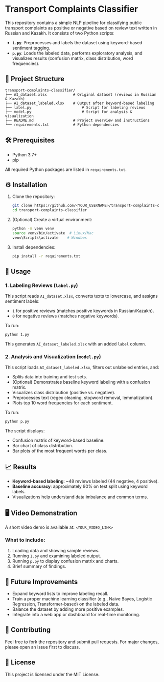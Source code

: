 # Transport Complaints Classifier

This repository contains a simple NLP pipeline for classifying public transport complaints as positive or negative based on review text written in Russian and Kazakh. It consists of two Python scripts:

- **`1.py`**: Preprocesses and labels the dataset using keyword-based sentiment tagging.
- **`p.py`**: Loads the labeled data, performs exploratory analysis, and visualizes results (confusion matrix, class distribution, word frequencies).

## 📂 Project Structure

```
transport-complaints-classifier/
├── AI_dataset.xlsx            # Original dataset (reviews in Russian & Kazakh)
├── AI_dataset_labeled.xlsx    # Output after keyword-based labeling
├── label.py                       # Script for labeling reviews
├── model.py                       # Script for analysis & visualization
├── README.md                  # Project overview and instructions
└── requirements.txt           # Python dependencies
```

## 🛠 Prerequisites

- Python 3.7+
- pip

All required Python packages are listed in `requirements.txt`.

## ⚙️ Installation

1. Clone the repository:
   ```bash
   git clone https://github.com/<YOUR_USERNAME>/transport-complaints-classifier.git
   cd transport-complaints-classifier
   ```
2. (Optional) Create a virtual environment:
   ```bash
   python -m venv venv
   source venv/bin/activate  # Linux/Mac
   venv\Scripts\activate    # Windows
   ```
3. Install dependencies:
   ```bash
   pip install -r requirements.txt
   ```

## 🚀 Usage

### 1. Labeling Reviews (`label.py`)

This script reads `AI_dataset.xlsx`, converts texts to lowercase, and assigns sentiment labels:
- `1` for positive reviews (matches positive keywords in Russian/Kazakh).
- `0` for negative reviews (matches negative keywords).

To run:
```bash
python 1.py
```
This generates `AI_dataset_labeled.xlsx` with an added `label` column.

### 2. Analysis and Visualization (`model.py`)

This script loads `AI_dataset_labeled.xlsx`, filters out unlabeled entries, and:
- Splits data into training and test sets.
- (Optional) Demonstrates baseline keyword labeling with a confusion matrix.
- Visualizes class distribution (positive vs. negative).
- Preprocesses text (regex cleaning, stopword removal, lemmatization).
- Plots top 10 word frequencies for each sentiment.

To run:
```bash
python p.py
```

The script displays:
- Confusion matrix of keyword-based baseline.
- Bar chart of class distribution.
- Bar plots of the most frequent words per class.

## 📈 Results

- **Keyword-based labeling**: ~48 reviews labeled (44 negative, 4 positive).
- **Baseline accuracy**: approximately 90% on test split using keyword labels.
- Visualizations help understand data imbalance and common terms.

## 🖥 Video Demonstration

A short video demo is available at: `<YOUR_VIDEO_LINK>`

### What to include:
1. Loading data and showing sample reviews.
2. Running `1.py` and examining labeled output.
3. Running `p.py` to display confusion matrix and charts.
4. Brief summary of findings.

## 🔧 Future Improvements

- Expand keyword lists to improve labeling recall.
- Train a proper machine learning classifier (e.g., Naive Bayes, Logistic Regression, Transformer-based) on the labeled data.
- Balance the dataset by adding more positive examples.
- Integrate into a web app or dashboard for real-time monitoring.

## 🤝 Contributing

Feel free to fork the repository and submit pull requests. For major changes, please open an issue first to discuss.

## 📄 License

This project is licensed under the MIT License.

